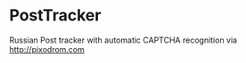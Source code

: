 PostTracker
===========

Russian Post tracker with automatic CAPTCHA recognition via http://pixodrom.com
